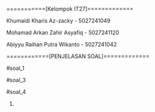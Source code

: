 ===========[Kelompok IT27]=============

Khumaidi Kharis Az-zacky     - 5027241049

Mohamad Arkan Zahir Asyafiq  - 5027241120

Abiyyu Raihan Putra Wikanto  - 5027241042

============[PENJELASAN SOAL]=============

#soal_1

#soal_3

#soal_4

1.
